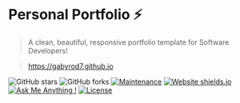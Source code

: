 # Personal Portfolio ⚡️ 
> A clean, beautiful, responsive portfolio template for Software Developers!

> https://gabyrod7.github.io

![GitHub stars](https://img.shields.io/github/stars/gabyrod7/gabyrod7.github.io) 
![GitHub forks](https://img.shields.io/github/forks/gabyrod7/gabyrod7.github.io)
[![Maintenance](https://img.shields.io/badge/maintained-yes-green.svg)](https://github.com/gabyrod7/gabyrod7.github.io/commits/master)
[![Website shields.io](https://img.shields.io/badge/website-up-yellow)](http://gabyrod7.github.io/)
[![Ask Me Anything !](https://img.shields.io/badge/ask%20me-linkedin-1abc9c.svg)](https://www.linkedin.com/in/gabriel-rodriguez-linera-b0836a184/)
[![License](http://img.shields.io/:license-mit-blue.svg?style=flat-square)](http://badges.mit-license.org)
